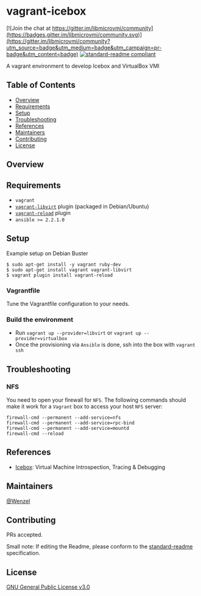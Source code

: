 # vagrant-icebox

[![Join the chat at https://gitter.im/libmicrovmi/community](https://badges.gitter.im/libmicrovmi/community.svg)](https://gitter.im/libmicrovmi/community?utm_source=badge&utm_medium=badge&utm_campaign=pr-badge&utm_content=badge)
[![standard-readme compliant](https://img.shields.io/badge/readme%20style-standard-brightgreen.svg?style=flat-square)](https://github.com/RichardLitt/standard-readme)

A vagrant environment to develop Icebox and VirtualBox VMI

## Table of Contents

- [Overview](#overview)
- [Requirements](#requirements)
- [Setup](#setup)
- [Troubleshooting](#troubleshooting)
- [References](#references)
- [Maintainers](#maintainers)
- [Contributing](#contributing)
- [License](#license)

## Overview

## Requirements

- `vagrant`
- [`vagrant-libvirt`](https://github.com/vagrant-libvirt/vagrant-libvirt) plugin
  (packaged in Debian/Ubuntu)
- [`vagrant-reload`](https://github.com/aidanns/vagrant-reload) plugin
- `ansible >= 2.2.1.0`

## Setup

Example setup on Debian Buster
~~~
$ sudo apt-get install -y vagrant ruby-dev
$ sudo apt-get install vagrant vagrant-libvirt
$ vagrant plugin install vagrant-reload
~~~

### Vagrantfile

Tune the Vagrantfile configuration to your needs.

### Build the environment

- Run `vagrant up --provider=libvirt` or `vagrant up --provider=virtualbox`
- Once the provisioning via `Ansible` is done, ssh into the box with `vagrant ssh`


## Troubleshooting

### NFS

You need to open your firewall for `NFS`. The following commands should make it work for a `Vagrant` box
to access your host `NFS` server:

~~~
firewall-cmd --permanent --add-service=nfs
firewall-cmd --permanent --add-service=rpc-bind
firewall-cmd --permanent --add-service=mountd
firewall-cmd --reload
~~~

## References

- [Icebox](https://github.com/thalium/icebox): Virtual Machine Introspection, Tracing & Debugging 

## Maintainers

[@Wenzel](https://github.com/Wenzel)

## Contributing

PRs accepted.

Small note: If editing the Readme, please conform to the [standard-readme](https://github.com/RichardLitt/standard-readme) specification.

## License

[GNU General Public License v3.0](https://github.com/Wenzel/pyvmidbg/blob/master/LICENSE)
